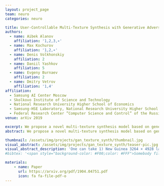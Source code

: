```yaml
---
layout: project_page
team: neuro
categories: neuro

title: User-Controllable Multi-Texture Synthesis with Generative Adversarial Networks
authors:
  - name: Aibek Alanov
    affiliation: '1,2,3,∗'
  - name: Max Kochurov
    affiliation: '1,2,∗'
  - name: Denis Volkhonskiy
    affiliation: 2
  - name: Daniil Yashkov
    affiliation: 5
  - name: Evgeny Burnaev
    affiliation: 2
  - name: Dmitry Vetrov
    affiliation: '1,4'
affiliation:
  - Samsung AI Center Moscow
  - Skolkovo Institute of Science and Technology
  - National Research University Higher School of Economics
  - Samsung-HSE Laboratory, National Research University Higher School of Economics
  - Federal Research Center ”Computer Science and Control” of the Russian Academy of Sciences
venue: arXiv 2019

excerpt: We propose a novel multi-texture synthesis model based on generative adversarial networks (GANs) with a user-controllable mechanism. The user control ability allows us to explicitly specify the texture which should be generated by the model. This property follows from using an encoder part which learns a latent representation for each texture from the dataset.
abstract: We propose a novel multi-texture synthesis model based on generative adversarial networks (GANs) with a user-controllable mechanism. The user control ability allows to explicitly specify the texture which should be generated by the model. This property follows from using an encoder part which learns a latent representation for each texture from the dataset. To ensure a dataset coverage, we use an adversarial loss function that penalizes for incorrect reproductions of a given texture. In experiments, we show that our model can learn descriptive texture manifolds for large data sets and from raw data such as a collection of high-resolution photos. Moreover, we apply our method to produce 3D textures and show that it outperforms existing baselines.

thumbnail: /assets/img/projects/gan_texture_synth/thumbnail.jpg
visual_abstract: /assets/img/projects/gan_texture_synth/teaser-pic.jpg
visual_abstract_description: 'One can take 1) New Guinea 3264 × 4928 landscape photo, learn 2) a manifold of 2D texture embeddings for this photo, visualize 3) texture map for the image and perform 4) texture detection for a patch using distances between learned embeddings'
#bibtex: '<span style="background-color: #F00;color: #FFF">Somebody fill this with bibtex when it is published'

materials:
    - name: Paper
      url: https://arxiv.org/pdf/1904.04751.pdf
      icon: fa fa-file-pdf-o
---
```

